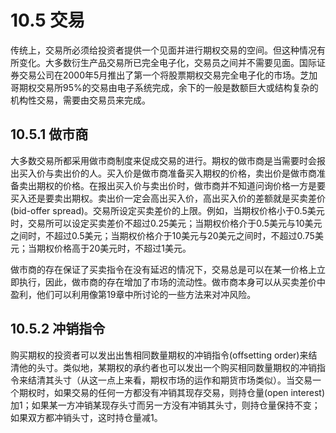 # 10.5 交易

传统上，交易所必须给投资者提供一个见面并进行期权交易的空间。但这种情况有所变化。大多数衍生产品交易所已完全电子化，交易员之间并不需要见面。国际证券交易公司在2000年5月推出了第一个将股票期权交易完全电子化的市场。芝加哥期权交易所95%的交易由电子系统完成，余下的一般是数额巨大或结构复杂的机构性交易，需要由交易员来完成。

## 10.5.1 做市商

大多数交易所都采用做市商制度来促成交易的进行。期权的做市商是当需要时会报出买入价与卖出价的人。买入价是做市商准备买入期权的价格，卖出价是做市商准备卖出期权的价格。在报出买入价与卖出价时，做市商并不知道问询价格一方是要买入还是要卖出期权。卖出价一定会高出买入价，高出买入价的差额就是买卖差价(bid-offer spread)。交易所设定买卖差价的上限。例如，当期权价格小于0.5美元时，交易所可以设定买卖差价不超过0.25美元；当期权价格介于0.5美元与10美元之间时，不超过0.5美元；当期权价格介于10美元与20美元之间时，不超过0.75美元；当期权价格高于20美元时，不超过1美元。

做市商的存在保证了买卖指令在没有延迟的情况下，交易总是可以在某一价格上立即执行，因此，做市商的存在增加了市场的流动性。做市商本身可以从买卖差价中盈利，他们可以利用像第19章中所讨论的一些方法来对冲风险。

## 10.5.2 冲销指令

购买期权的投资者可以发出出售相同数量期权的冲销指令(offsetting order)来结清他的头寸。类似地，某期权的承约者也可以发出一个购买相同数量期权的冲销指令来结清其头寸（从这一点上来看，期权市场的运作和期货市场类似）。当交易一个期权时，如果交易的任何一方都没有冲销其现存交易，则持仓量(open interest)加1；如果某一方冲销某现存头寸而另一方没有冲销其头寸，则持仓量保持不变；如果双方都冲销头寸，这时持仓量减1。